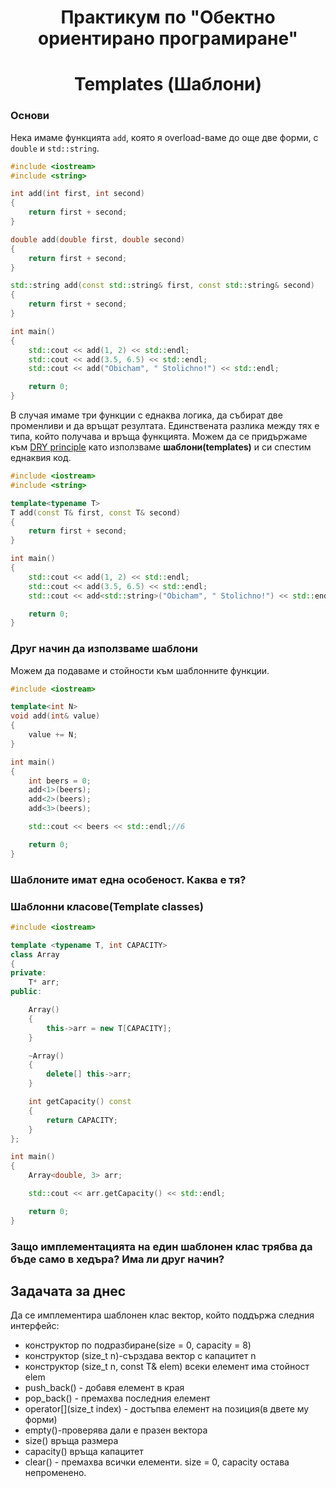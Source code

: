 # <center>Практикум по "Обектно ориентирано програмиране"</center>

# <center> Templates (Шаблони) </center>

### Основи

Нека имаме функцията `add`, която я overload-ваме до още две форми, с `double` и `std::string`.

```c++
#include <iostream>
#include <string>

int add(int first, int second)
{
	return first + second;
}

double add(double first, double second)
{
	return first + second;
}

std::string add(const std::string& first, const std::string& second)
{
	return first + second;
}

int main()
{
	std::cout << add(1, 2) << std::endl;
	std::cout << add(3.5, 6.5) << std::endl;
	std::cout << add("Obicham", " Stolichno!") << std::endl;

	return 0;
}
```

В случая имаме три функции с еднаква логика, да събират две променливи и да връщат резултата. Единствената разлика между тях е типа, който получава и връща функцията. Можем да се придържаме към [DRY principle](https://en.wikipedia.org/wiki/Don%27t_repeat_yourself) като използваме **шаблони(templates)** и си спестим еднаквия код.

```c++
#include <iostream>
#include <string>

template<typename T>
T add(const T& first, const T& second)
{
	return first + second;
}

int main()
{
	std::cout << add(1, 2) << std::endl;
	std::cout << add(3.5, 6.5) << std::endl;
	std::cout << add<std::string>("Obicham", " Stolichno!") << std::endl;

	return 0;
}
```

### Друг начин да използваме шаблони

Можем да подаваме и стойности към шаблонните функции.

```c++
#include <iostream>

template<int N>
void add(int& value)
{
	value += N;
}

int main()
{
	int beers = 0;
	add<1>(beers);
	add<2>(beers);
	add<3>(beers);

	std::cout << beers << std::endl;//6

	return 0;
}
```

### Шаблоните имат една особеност. Каква е тя?

### Шаблонни класове(Template classes)

```c++
#include <iostream>

template <typename T, int CAPACITY>
class Array
{
private:
	T* arr;
public:

	Array()
	{
		this->arr = new T[CAPACITY];
	}

	~Array()
	{
		delete[] this->arr;
	}

	int getCapacity() const
	{
		return CAPACITY;
	}
};

int main()
{
	Array<double, 3> arr;

	std::cout << arr.getCapacity() << std::endl;

	return 0;
}
```

### Защо имплементацията на един шаблонен клас трябва да бъде само в хедъра? Има ли друг начин?

## Задачата за днес

Да се имплементира шаблонен клас вектор, който поддържа следния интерфейс:

- конструктор по подразбиране(size = 0, capacity = 8)
- конструктор (size_t n)-сърздава вектор с капацитет n
- конструктор (size_t n, const T& elem) всеки елемент има стойност elem
- push_back() - добавя елемент в края
- pop_back() - премахва последния елемент
- operator[](size_t index) - достъпва елемент на позиция(в двете му форми)
- empty()-проверява дали е празен вектора
- size() връща размера
- capacity() връща капацитет
- clear() - премахва всички елементи. size = 0, capacity остава непроменено.

